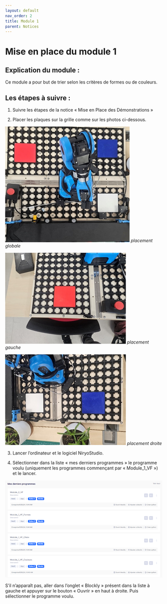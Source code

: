 ```yaml
---
layout: default
nav_order: 2
title: Module 1
parent: Notices
---
```


# Mise en place du module 1

## Explication du module : 

Ce module a pour but de trier selon les critères de formes ou de couleurs.

## Les étapes à suivre :

1) Suivre les étapes de la notice « Mise en Place des Démonstrations »

2) Placer les plaques sur la grille comme sur les photos ci-dessous.

![photos montrant le placement total](../shared-assets/images/notices/module_1_globale.png)
*placement globale*

![photos montrant le placement du côté gauche](../shared-assets/images/notices/module_1_gauche.png)
*placement gauche*

![photos montrant le placement du côté droite](../shared-assets/images/notices/module_1_droite.png)
*placement droite*

3) Lancer l’ordinateur et le logiciel NiryoStudio.

4) Sélectionner dans la liste « mes derniers programmes » le programme voulu (uniquement les programmes commençant par « Module_1_VF ») et le lancer.

![photos montrant la liste de programme](../shared-assets/images/notices/liste_programmes.png)

S’il n’apparaît pas, aller dans l’onglet « Blockly » présent dans la liste à gauche et appuyer sur le bouton « Ouvrir » en haut à droite. Puis sélectionner le programme voulu.